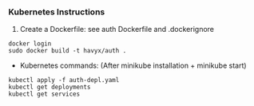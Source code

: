 ### Kubernetes Instructions  
  
1. Create a Dockerfile: see auth Dockerfile and .dockerignore

```
docker login
sudo docker build -t havyx/auth .
```
  
* Kubernetes commands: (After minikube installation + minikube start)
```
kubectl apply -f auth-depl.yaml
kubectl get deployments
kubectl get services
```
